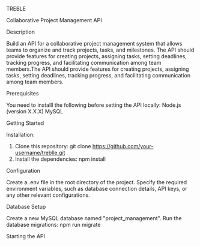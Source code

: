 TREBLE

Collaborative Project Management API

Description

Build an API for a collaborative project management system that allows teams to organize and track projects, tasks, and milestones. The API should provide features for creating projects, assigning tasks, setting deadlines, tracking progress, and facilitating communication among team members.The API should provide features for creating projects, assigning tasks, setting deadlines, tracking progress, and facilitating communication among team members.

Prerequisites


You need to installl the following before setting the API locally:
Node.js (version X.X.X)
MySQL

Getting Started


Installation:


1. Clone this repository: git clone https://github.com/your-username/treblle.git
2. Install the dependencies: npm install

Configuration


Create a .env file in the root directory of the project.
Specify the required environment variables, such as database connection details, API keys, or any other relevant configurations.

Database Setup


Create a new MySQL database named "project_management".
Run the database migrations: npm run migrate

Starting the API

